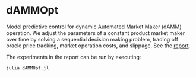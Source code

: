 # dAMMOpt

Model predictive control for dynamic Automated Market Maker (dAMM) operation. We adjust the parameters of a constant product market maker over time by solving a sequential decision making problem, trading off oracle price tracking, market operation costs, and slippage. See the [report](https://github.com/syanga/dAMMOpt/dAMMOpt.pdf).

The experiments in the report can be run by executing:
```julia
julia dAMMOpt.jl
```